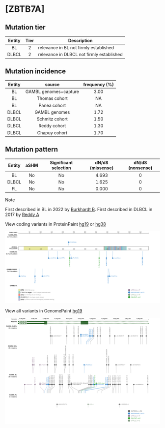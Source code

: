 # [ZBTB7A]

## Mutation tier

|Entity|Tier|Description                              |
|:------:|:----:|-----------------------------------------|
|BL    |2   |relevance in BL not firmly established   |
|DLBCL |2   |relevance in DLBCL not firmly established|
## Mutation incidence

|Entity|source               |frequency (%)|
|:------:|:---------------------:|:-------------:|
|BL    |GAMBL genomes+capture|3.00         |
|BL    |Thomas cohort        |  NA         |
|BL    |Panea cohort         |  NA         |
|DLBCL |GAMBL genomes        |1.72         |
|DLBCL |Schmitz cohort       |1.50         |
|DLBCL |Reddy cohort         |1.30         |
|DLBCL |Chapuy cohort        |1.70         |

## Mutation pattern

|Entity|aSHM|Significant selection|dN/dS (missense)|dN/dS (nonsense)|
|:------:|:----:|:---------------------:|:----------------:|:----------------:|
|BL    |No  |No                   |4.693           |0               |
|DLBCL |No  |No                   |1.625           |0               |
|FL    |No  |No                   |0.000           |0               |


> [!NOTE]
> First described in BL in 2022 by [Burkhardt B](https://pubmed.ncbi.nlm.nih.gov/35794096). First described in DLBCL in 2017 by [Reddy A](https://pubmed.ncbi.nlm.nih.gov/28985567)

View coding variants in ProteinPaint [hg19](https://www.bcgsc.ca/downloads/morinlab/GAMBL/test/genes/ZBTB7A_protein.html)  or [hg38](https://www.bcgsc.ca/downloads/morinlab/GAMBL/test/genes/ZBTB7A_protein_hg38.html)

![image](images/proteinpaint/ZBTB7A_NM_015898.svg)

View all variants in GenomePaint [hg19](https://www.bcgsc.ca/downloads/morinlab/GAMBL/test/genes/ZBTB7A.html)

![image](images/proteinpaint/ZBTB7A.svg)
